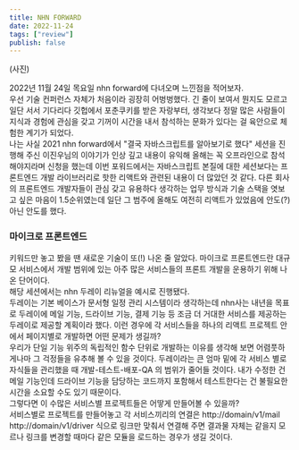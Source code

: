 ```yaml
---
title: NHN FORWARD
date: 2022-11-24
tags: ["review"]
publish: false
---
```


(사진)   

2022년 11월 24일 목요일 nhn forward에 다녀오며 느낀점을 적어보자.   
우선 기술 컨퍼런스 자체가 처음이라 굉장히 어벙벙했다. 긴 줄이 보여서 뭔지도 모르고 일단 서서 기다리다 깃헙에서 포춘쿠키를 받은 자랑부터, 생각보다 정말 많은 사람들이 지식과 경험에 관심을 갖고 기꺼이 시간을 내서 참석하는 문화가 있다는 걸 육안으로 체험한 계기가 되었다.   
나는 사실 2021 nhn forward에서 "결국 자바스크립트를 알아보기로 했다" 세션을 진행해 주신 이진우님의 이야기가 인상 깊고 내용이 유익해 올해는 꼭 오프라인으로 참석해야지라며 신청을 했는데 이번 포워드에서는 자바스크립트 본질에 대한 세션보다는 프론트엔드 개발 라이브러리로 핫한 리액트와 관련된 내용이 더 많았던 것 같다. 다른 회사의 프론트엔드 개발자들이 관심 갖고 유용하다 생각하는 업무 방식과 기술 스택을 엿보고 싶은 마음이 1.5순위였는데 일단 그 범주에 올해도 여전히 리액트가 있었음에 안도(?)아닌 안도를 했다.   

### 마이크로 프론트엔드
키워드만 놓고 봤을 땐 새로운 기술이 또(!) 나온 줄 알았다. 마이크로 프론트엔드란 대규모 서비스에서 개발 범위에 있는 아주 많은 서비스들의 프론트 개발을 운용하기 위해 나온 단어이다.   
해당 세션에서는 nhn 두레이 리뉴얼을 예시로 진행됐다.   
두레이는 기본 베이스가 문서형 일정 관리 시스템이라 생각하는데 nhn사는 내년을 목표로 두레이에 메일 기능, 드라이브 기능, 결제 기능 등 조금 더 거대한 서비스를 제공하는 두레이로 제공할 계획이라 했다. 이런 경우에 각 서비스들을 하나의 리액트 프로젝트 안에서 페이지별로 개발하면 어떤 문제가 생길까?   
우리가 단일 기능 위주의 독립적인 함수 단위로 개발하는 이유를 생각해 보면 어렴풋하게나마 그 걱정들을 유추해 볼 수 있을 것이다. 두레이라는 큰 엄마 밑에 각 서비스 별로 자식들을 관리했을 때 개발-테스트-배포-QA 의 범위가 줄어들 것이다. 내가 수정한 건 메일 기능인데 드라이브 기능을 담당하는 코드까지 포함해서 테스트한다는 건 불필요한 시간을 소요할 수도 있기 때문이다.   
그렇다면 이 수많은 서비스별 프로젝트들은 어땋게 만들어볼 수 있을까?   
서비스별로 프로젝트를 만들어놓고 각 서비스끼리의 연결은 http://domain/v1/mail http://domain/v1/driver 식으로 링크만 맞춰서 연결해 주면 결과물 자체는 같을지 모르나 링크를 변경할 때마다 같은 모듈을 로드하는 경우가 생길 것이다.   

